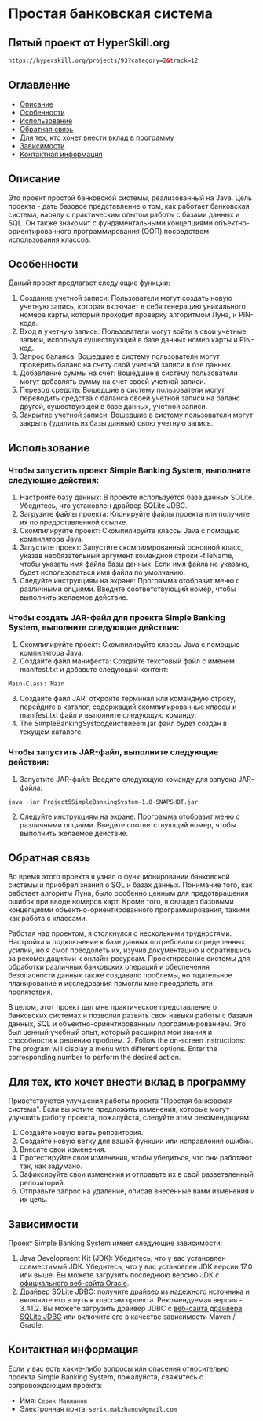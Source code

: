 # Простая банковская система
## Пятый проект от HyperSkill.org
```HTML
https://hyperskill.org/projects/93?category=2&track=12
```
## Оглавление
- [Описание](#описание)
- [Особенности](#особенности)
- [Использование](#использование)
- [Обратная связь](#Обратная)
- [Для тех, кто хочет внести вклад в программу](#Для)
- [Зависимости](#зависимости)
- [Контактная информация](#Контактная)

## Описание
Это  проект простой банковской системы, реализованный на Java. Цель проекта - дать базовое представление о том, как работает банковская система, наряду с практическим опытом работы с базами данных и SQL. Он также знакомит с фундаментальными концепциями объектно-ориентированного программирования (ООП) посредством использования классов.

## Особенности
Даный проект предлагает следующие функции:
1. Создание учетной записи: Пользователи могут создать новую учетную запись, которая включает в себя генерацию уникального номера карты, который проходит проверку алгоритмом Луна, и PIN-кода.
2. Вход в учетную запись: Пользователи могут войти в свои учетные записи, используя существующий в базе данных номер карты и PIN-код.
3. Запрос баланса: Вошедшие в систему пользователи могут проверить баланс на счету свой учетной записи в бзе данных.
4. Добавление суммы на счет: Вошедшие в систему пользователи могут добавлять сумму на счет своей учетной записи.
5. Перевод средств: Вошедшие в систему пользователи могут переводить средства с баланса своей учетной записи на баланс другой, существующей в базе данных, учетной записи.
6. Закрытие учетной записи: Вошедшие в систему пользователи могут закрыть (удалить из базы данных) свою учетную запись.

## Использование
### Чтобы запустить проект Simple Banking System, выполните следующие действия:

1. Настройте базу данных: В проекте используется база данных SQLite. Убедитесь, что установлен драйвер SQLite JDBC.
2. Загрузите файлы проекта: Клонируйте файлы проекта или получите их по предоставленной ссылке.
3. Скомпилируйте проект: Скомпилируйте классы Java с помощью компилятора Java.
4. Запустите проект: Запустите скомпилированный основной класс, указав необязательный аргумент командной строки -fileName, чтобы указать имя файла базы данных. Если имя файла не указано, будет использоваться имя файла по умолчанию.
5. Следуйте инструкциям на экране: Программа отобразит меню с различными опциями. Введите соответствующий номер, чтобы выполнить желаемое действие.

### Чтобы создать JAR-файл для проекта Simple Banking System, выполните следующие действия:
1. Скомпилируйте проект: Скомпилируйте классы Java с помощью компилятора Java.
2. Создайте файл манифеста: Создайте текстовый файл с именем manifest.txt и добавьте следующий контент:
```shell
Main-Class: Main
```
3. Создайте файл JAR: откройте терминал или командную строку, перейдите в каталог, содержащий скомпилированные классы и manifest.txt файл и выполните следующую команду:
4. The SimpleBankingSystсодействиеem.jar файл будет создан в текущем каталоге.

### Чтобы запустить JAR-файл, выполните следующие действия:
1. Запустите JAR-файл: Введите следующую команду для запуска JAR-файла:
```shell
java -jar Project5SimpleBankingSystem-1.0-SNAPSHOT.jar
```
2. Следуйте инструкциям на экране: Программа отобразит меню с различными опциями. Введите соответствующий номер, чтобы выполнить желаемое действие.

## Обратная связь
Во время этого проекта я узнал о функционировании банковской системы и приобрел знания о SQL и базах данных. Понимание того, как работает алгоритм Луна, было особенно ценным для предотвращения ошибок при вводе номеров карт. Кроме того, я овладел базовыми концепциями объектно-ориентированного программирования, такими как работа с классами.

Работая над проектом, я столкнулся с несколькими трудностями. Настройка и подключение к базе данных потребовали определенных усилий, но я смог преодолеть их, изучив документацию и обратившись за рекомендациями к онлайн-ресурсам. Проектирование системы для обработки различных банковских операций и обеспечения безопасности данных также создавало проблемы, но тщательное планирование и исследования помогли мне преодолеть эти препятствия.

В целом, этот проект дал мне практическое представление о банковских системах и позволил развить свои навыки работы с базами данных, SQL и объектно-ориентированным программированием. Это был ценный учебный опыт, который расширил мои знания и способности к решению проблем.
2. Follow the on-screen instructions: The program will display a menu with different options. Enter the corresponding number to perform the desired action.

## Для тех, кто хочет внести вклад в программу
Приветствуются улучшения работы проекта "Простая банковская система". Если вы хотите предложить изменения, которые могут улучшить работу проекта, пожалуйста, следуйте этим рекомендациям:

1. Создайте новую ветвь репозитория.
2. Создайте новую ветку для вашей функции или исправления ошибки.
3. Внесите свои изменения.
4. Протестируйте свои изменения, чтобы убедиться, что они работают так, как задумано.
5. Зафиксируйте свои изменения и отправьте их в свой разветвленный репозиторий.
6. Отправьте запрос на удаление, описав внесенные вами изменения и их цель.

## Зависимости
Проект Simple Banking System имеет следующие зависимости:

1. Java Development Kit (JDK): Убедитесь, что у вас установлен совместимый JDK. Убедитесь, что у вас установлен JDK версии 17.0 или выше. Вы можете загрузить последнюю версию JDK с [официального веб-сайта Oracle](https://www.oracle.com/java/technologies/downloads/#java17 ).
2. Драйвер SQLite JDBC: получите драйвер из надежного источника и включите его в путь к классам проекта. Рекомендуемая версия - 3.41.2. Вы можете загрузить драйвер JDBC с [веб-сайта драйвера SQLite JDBC](https://github.com/xerial/sqlite-jdbc/releases ) или включите его в качестве зависимости Maven / Gradle.

## Контактная информация
Если у вас есть какие-либо вопросы или опасения относительно проекта Simple Banking System, пожалуйста, свяжитесь с сопровождающим проекта:
- Имя: ``Серик Макжанов``
- Электронная почта: ``serik.makzhanov@gmail.com ``
